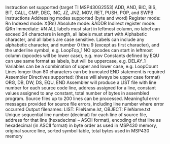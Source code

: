 Instruction set supported (target TI MSP430G2553)
ADD, AND, BIC, BIS, BIT, CALL, CMP, DEC, INC, JZ, JNZ, MOV, RET, PUSH, POP, and SWPB instructions
Addressing modes supported (byte and word)
Register mode: Rn
Indexed mode: X(Rn)
Absolute mode: &ADDR
Indirect register mode: @Rn 
Immediate: #N
ALL labels must start in leftmost column, no label can exceed 24 characters in length,
all labels must start with Alphabetic character, and all labels are case sensitive. Labels can include any
alphabetic character, and number 0 thru 9 (except as first character), and the underline symbol, e.g. LoopTop_1
NO opcodes can start in leftmost column (opcodes will be lower case), e.g. mov
Constants defined by EQU can use same format as labels, but will be uppercase, e.g. DELAY_1
Variables can be a combination of upper and lower case, e.g. LoopCount
Lines longer than 80 characters can be truncated
END statement is required
Assembler Directives supported: (these will always be upper case format)
ORG, DB, DW, DS, EQU, END
Assembler will produce a LIST file with line number for each source code line, address assigned for a
line, constant values assigned to any constant, total number of bytes in assembled program.
Source files up to 200 lines can be processed.
Meaningful error messages provided for source file errors, including line number where error occurred
Output filenames: LIST: FileName.lst, OBJECT: FileName.txt
Unique sequential line number (decimal) for each line of source file, address for that line (hexadecimal –
ASCII format), encoding of that line as hexadecimal (in ASCII format) in byte order as used in MSP430
memory, original source line, sorted symbol table, total bytes used in MSP430 memory 
